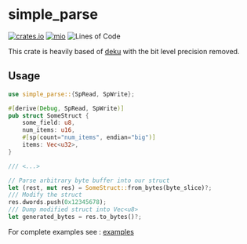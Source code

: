 # simple_parse

[![crates.io](https://img.shields.io/crates/v/simple_parse.svg)](https://crates.io/crates/simple_parse)
[![mio](https://docs.rs/simple_parse/badge.svg)](https://docs.rs/simple_parse/)
![Lines of Code](https://tokei.rs/b1/github/elast0ny/simple_parse)

This crate is heavily based of [deku](https://github.com/sharksforarms/deku) with the bit level precision removed.

## Usage

```Rust
use simple_parse::{SpRead, SpWrite};

#[derive(Debug, SpRead, SpWrite)]
pub struct SomeStruct {
    some_field: u8,
    num_items: u16,
    #[sp(count="num_items", endian="big")]
    items: Vec<u32>,
}

/// <...>

// Parse arbitrary byte buffer into our struct
let (rest, mut res) = SomeStruct::from_bytes(byte_slice)?;
/// Modify the struct
res.dwords.push(0x12345678);
/// Dump modified struct into Vec<u8>
let generated_bytes = res.to_bytes()?;

```

For complete examples see : [examples](examples/)